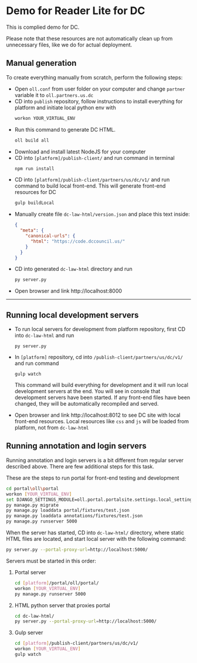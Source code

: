 # Demo for Reader Lite for DC
This is complied demo for DC. 

Please note that these resources are not automatically clean up from unnecessary files, like we do for actual deployment. 

## Manual generation
To create everything manually from scratch, perform the following steps:

- Open `oll.conf` from user folder on your computer and change `partner` variable it to `oll.partners.us.dc`
- CD into `publish` repository, follow instructions to install everything for platform and initiate local python env with
  ```bash
  workon YOUR_VIRTUAL_ENV
  ```
- Run this command to generate DC HTML.
  ```bash
  oll build all
  ```
- Download and install latest NodeJS for your computer
- CD into `[platform]/publish-client/` and run command in terminal 
  ```bash
  npm run install
  ```
- CD into `[platform]/publish-client/partners/us/dc/v1/` and run command to build local front-end. This will generate front-end resources for DC
  ```bash
  gulp buildLocal
  ```
- Manually create file `dc-law-html/version.json` and place this text inside:
  ```json
  {
    "meta": {
      "canonical-urls": {
        "html": "https://code.dccouncil.us/"
      }
    }
  }
  ```
- CD into generated `dc-law-html` directory and run 
  ```bash
  py server.py
  ```
- Open browser and link http://localhost:8000

---

## Running local development servers
- To run local servers for development from platform repository, first CD into `dc-law-html` and run 
  ```
  py server.py
  ``` 
- In `[platform]` repository, cd into `/publish-client/partners/us/dc/v1/` and run command 
  
  ```
  gulp watch
  ```

  This command will build everything for development and it will run local development servers at the end. You will see in console that development servers have been started. If any front-end files have been changed, they will be automatically recompiled and served.
- Open browser and link http://localhost:8012 to see DC site with local front-end resources. Local resources like `css` and `js` will be loaded from platform, not from `dc-law-html`

## Running annotation and login servers
Running annotation and login servers is a bit different from regular server described above. There are few additional steps for this task.

These are the steps to run portal for front-end testing and development

```bash
cd portal\oll\portal
workon [YOUR_VIRTUAL_ENV]
set DJANGO_SETTINGS_MODULE=oll.portal.portalsite.settings.local_settings
py manage.py migrate
py manage.py loaddata portal/fixtures/test.json 
py manage.py loaddata annotations/fixtures/test.json
py manage.py runserver 5000
```

When the server has started, CD into `dc-law-html/` directory, where static HTML files are located, and start local server with the following command:

```bash
py server.py --portal-proxy-url=http://localhost:5000/
```

Servers must be started in this order:

1. Portal server
    ```bash
    cd [platform]/portal/oll/portal/
    workon [YOUR_VIRTUAL_ENV]
    py manage.py runserver 5000
    ```
2. HTML python server that proxies portal
    ```bash
    cd dc-law-html/
    py server.py --portal-proxy-url=http://localhost:5000/
    ```
3. Gulp server
    ```bash
    cd [platform]/publish-client/partners/us/dc/v1/
    workon [YOUR_VIRTUAL_ENV]
    gulp watch
    ```

